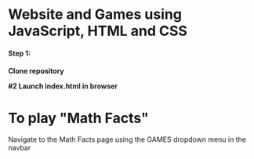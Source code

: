 # Website and Games using JavaScript, HTML and CSS

<h4>Step 1:<h4>
Clone repository
<br>

#2
Launch index.html in browser
<br>

# To play "Math Facts"
Navigate to the Math Facts page using the GAMES dropdown menu in the navbar
